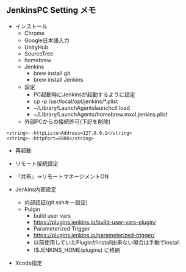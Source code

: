 ## JenkinsPC Setting メモ
- インストール
  - Chrome
  - Google日本語入力
  - UnityHub
  - SourceTree
  - homebrew
  - Jenkins
    - brew install git
    - brew install Jenkins
  - 設定
    - PC起動時にJenkinsが起動するように設定
    - cp -p /usr/local/opt/jenkins/*.plist
    - ~/Library/LaunchAgentslaunchctl load
    - ~/Library/LaunchAgents/homebrew.mxcl.jenkins.plist
  - 外部PCからの接続許可(下記を削除)
```
<string>--httpListenAddress=127.0.0.1</string>
<string>--httpPort=8080</string>
```
  - 再起動
  - リモート接続設定
  - 「共有」->リモートマネージメントON
  - Jenkins内部設定
    - 内部認証(git sshキー設定)
    - Pulgin
      - build user vars
      - https://plugins.jenkins.io/build-user-vars-plugin/
      - Parameterized Trigger
      - https://plugins.jenkins.io/parameterized-trigger/
      - 以前使用していたPluginがinstall出来ない場合は手動でinstall
      - ($JENKINS_HOME/plugins) に格納

- Xcode指定
```DEVELOPER_DIR=/Applications/Xcode12.4.app/Contents/Developer xcodebuild \